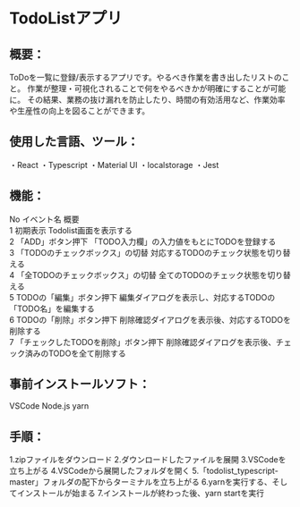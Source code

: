 # TodoListアプリ

## 概要：
ToDoを一覧に登録/表示するアプリです。やるべき作業を書き出したリストのこと。 作業が整理・可視化されることで何をやるべきかが明確にすることが可能に。 その結果、業務の抜け漏れを防止したり、時間の有効活用など、作業効率や生産性の向上を図ることができます。

## 使用した言語、ツール：
・React
・Typescript
・Material UI
・localstorage
・Jest

## 機能：
No	イベント名									概要																
1	初期表示									Todolist画面を表示する																
2	「ADD」ボタン押下									「TODO入力欄」の入力値をもとにTODOを登録する																
3	「TODOのチェックボックス」の切替									対応するTODOのチェック状態を切り替える																
4	「全TODOのチェックボックス」の切替									全てのTODOのチェック状態を切り替える																
5	TODOの「編集」ボタン押下									編集ダイアログを表示し、対応するTODOの「TODO名」を編集する																
6	TODOの「削除」ボタン押下									削除確認ダイアログを表示後、対応するTODOを削除する																
7	「チェックしたTODOを削除」ボタン押下									削除確認ダイアログを表示後、チェック済みのTODOを全て削除する																

## 事前インストールソフト：
VSCode
Node.js 
yarn 

## 手順：
1.zipファイルをダウンロード
2.ダウンロードしたファイルを展開
3.VSCodeを立ち上がる
4.VSCodeから展開したフォルダを開く
5.「todolist_typescript-master」フォルダの配下からターミナルを立ち上がる
6.yarnを実行する、そしてインストールが始まる
7.インストールが終わった後、yarn startを実行

